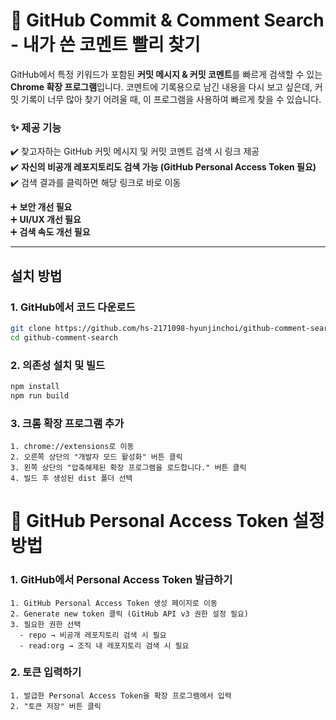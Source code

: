 # 🔎 GitHub Commit & Comment Search - 내가 쓴 코멘트 빨리 찾기

GitHub에서 특정 키워드가 포함된 **커밋 메시지 & 커밋 코멘트**를 빠르게 검색할 수 있는 **Chrome 확장 프로그램**입니다. 코멘트에 기록용으로 남긴 내용을 다시 보고 싶은데, 커밋 기록이 너무 많아 찾기 어려울 때, 이 프로그램을 사용하여 빠르게 찾을 수 있습니다.

### ✨ 제공 기능

✔️ 찾고자하는 GitHub 커밋 메시지 및 커밋 코멘트 검색 시 링크 제공  
✔️ **자신의 비공개 레포지토리도 검색 가능 (GitHub Personal Access Token 필요)**  
✔️ 검색 결과를 클릭하면 해당 링크로 바로 이동

➕ **보안 개선 필요**  
➕ **UI/UX 개선 필요**  
➕ **검색 속도 개선 필요**

---

## **설치 방법**

### 1. **GitHub에서 코드 다운로드**

```sh
git clone https://github.com/hs-2171098-hyunjinchoi/github-comment-search.git
cd github-comment-search
```

### 2. 의존성 설치 및 빌드

```sh
npm install
npm run build
```

### 3. 크롬 확장 프로그램 추가

    1. chrome://extensions로 이동
    2. 오른쪽 상단의 "개발자 모드 활성화" 버튼 클릭
    3. 왼쪽 상단의 "압축해제된 확장 프로그램을 로드합니다." 버튼 클릭
    4. 빌드 후 생성된 dist 폴더 선택

# 🔑 GitHub Personal Access Token 설정 방법

### 1. GitHub에서 Personal Access Token 발급하기

    1. GitHub Personal Access Token 생성 페이지로 이동
    2. Generate new token 클릭 (GitHub API v3 권한 설정 필요)
    3. 필요한 권한 선택
      - repo → 비공개 레포지토리 검색 시 필요
      - read:org → 조직 내 레포지토리 검색 시 필요

### 2. 토큰 입력하기

    1. 발급한 Personal Access Token을 확장 프로그램에서 입력
    2. "토큰 저장" 버튼 클릭
